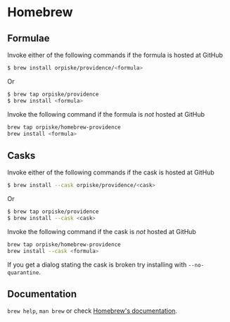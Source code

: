 # Homebrew

## Formulae
Invoke either of the following commands if the formula is hosted at GitHub

```sh
$ brew install orpiske/providence/<formula>
```

Or

```sh
$ brew tap orpiske/providence
$ brew install <formula>
```

Invoke the following command if the formula is *not* hosted at GitHub

```sh
brew tap orpiske/homebrew-providence 
brew install <formula>
```

## Casks
Invoke either of the following commands if the cask is hosted at GitHub

```sh
$ brew install --cask orpiske/providence/<cask>
```

Or

```sh
$ brew tap orpiske/providence
$ brew install --cask <cask>
```

Invoke the following command if the cask is *not* hosted at GitHub

```sh
brew tap orpiske/homebrew-providence 
brew install --cask <formula>
```

If you get a dialog stating the cask is broken try installing with `--no-quarantine`.

## Documentation
`brew help`, `man brew` or check [Homebrew's documentation](https://docs.brew.sh).
